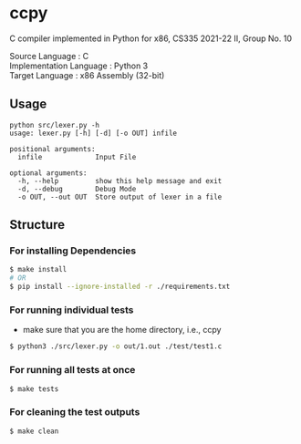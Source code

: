 # ccpy
C compiler implemented in Python for x86, CS335 2021-22 II, Group No. 10

Source Language : C \
Implementation Language : Python 3 \
Target Language : x86 Assembly (32-bit)

## Usage

```
python src/lexer.py -h
usage: lexer.py [-h] [-d] [-o OUT] infile

positional arguments:
  infile             Input File

optional arguments:
  -h, --help         show this help message and exit
  -d, --debug        Debug Mode
  -o OUT, --out OUT  Store output of lexer in a file
```
## Structure

### For installing Dependencies
```bash 
$ make install
# OR
$ pip install --ignore-installed -r ./requirements.txt  
```
### For running individual tests
- make sure that you are the home directory, i.e., ccpy
```bash
$ python3 ./src/lexer.py -o out/1.out ./test/test1.c

```
### For running all tests at once
```bash
$ make tests 

```
### For cleaning the test outputs
```bash
$ make clean 

```


